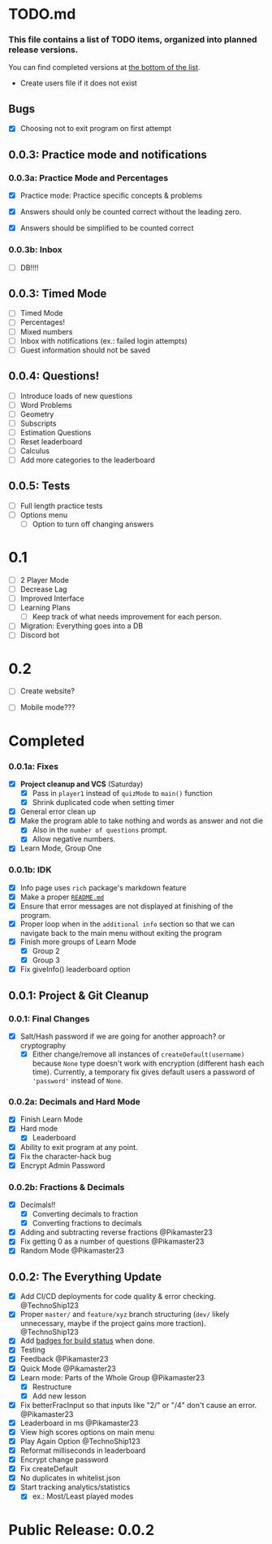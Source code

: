 # TODO.md

### This file contains a list of TODO items, organized into planned release versions.

You can find completed versions at [the bottom of the list](#Completed).

- Create users file if it does not exist

## Bugs
- [x] Choosing not to exit program on first attempt

## 0.0.3: Practice mode and notifications

### 0.0.3a: Practice Mode and Percentages
- [x] Practice mode: Practice specific concepts & problems
- [x] Answers should only be counted correct without the leading zero.
- [x] Answers should be simplified to be counted correct



### 0.0.3b: Inbox
- [ ] DB!!!!

## 0.0.3: Timed Mode
- [ ] Timed Mode
- [ ] Percentages!
- [ ] Mixed numbers
- [ ] Inbox with notifications (ex.: failed login attempts)
- [ ] Guest information should not be saved

## 0.0.4: Questions!
- [ ] Introduce loads of new questions
- [ ] Word Problems
- [ ] Geometry
- [ ] Subscripts
- [ ] Estimation Questions
- [ ] Reset leaderboard 
- [ ] Calculus
- [ ] Add more categories to the leaderboard  

## 0.0.5: Tests
- [ ] Full length practice tests
- [ ] Options menu
	- [ ] Option to turn off changing answers

# 0.1
- [ ] 2 Player Mode
- [ ] Decrease Lag
- [ ] Improved Interface
- [ ] Learning Plans
	- [ ] Keep track of what needs improvement for each person.
- [ ] Migration: Everything goes into a DB
- [ ] Discord bot

# 0.2
- [ ] Create website?
- [ ] Mobile mode???



# Completed


### 0.0.1a: Fixes
- [x] **Project cleanup and VCS** (Saturday)
	- [x] Pass in `player1` instead of `quizMode` to `main()` function
	- [x] Shrink duplicated code when setting timer
- [x] General error clean up
- [x] Make the program able to take nothing and words as answer and not die
	- [x] Also in the `number of questions` prompt.
    - [x] Allow negative numbers.
- [x] Learn Mode, Group One 

### 0.0.1b: IDK
- [x] Info page uses `rich` package's markdown feature
- [x] Make a proper [`README.md`](https://github.com/TechnoShip123/numbersense/blob/master/README.md)
- [x] Ensure that error messages are not displayed at finishing of the program.
- [x] Proper loop when in the `additional info` section so that we can navigate back to the main menu without exiting the program
- [x] Finish more groups of Learn Mode
	- [x] Group 2
    - [x] Group 3  
- [x] Fix giveInfo() leaderboard option

## 0.0.1: Project & Git Cleanup

### 0.0.1: Final Changes
- [x] Salt/Hash password if we are going for another approach? or cryptography
    - [x] Either change/remove all instances of `createDefault(username)` because `None` type doesn't work with encryption (different hash each time).
    Currently, a temporary fix gives default users a password of `'password'` instead of `None`.

### 0.0.2a: Decimals and Hard Mode
- [x] Finish Learn Mode
- [x] Hard mode
  - [x] Leaderboard
- [x] Ability to exit program at any point.
- [x] Fix the character-hack bug
- [x] Encrypt Admin Password

### 0.0.2b: Fractions & Decimals
- [x] Decimals!! 
	- [x] Converting decimals to fraction
    - [x] Converting fractions to decimals
- [x] Adding and subtracting reverse fractions @Pikamaster23
- [x] Fix getting 0 as a number of questions @Pikamaster23
- [x] Random Mode @Pikamaster23

## 0.0.2: The Everything Update

- [x] Add CI/CD deployments for code quality & error checking. @TechnoShip123
- [x] Proper `master/` and `feature/xyz` branch structuring (`dev/` likely unnecessary, maybe if the project gains more traction). @TechnoShip123
- [x] Add [badges for build status](https://shields.io/category/build) when done.
- [x] Testing
- [x] Feedback @Pikamaster23
- [x] Quick Mode @Pikamaster23
- [x] Learn mode: Parts of the Whole Group @Pikamaster23
    - [x] Restructure
    - [x] Add new lesson 
- [x] Fix betterFracInput so that inputs like "2/" or "/4" don't cause an error. @Pikamaster23
- [x] Leaderboard in ms @Pikamaster23
- [x] View high scores options on main menu
- [x] Play Again Option @TechnoShip123
- [x] Reformat milliseconds in leaderboard
- [x] Encrypt change password
- [x] Fix createDefault
- [x] No duplicates in whitelist.json
- [x] Start tracking analytics/statistics
    - [x] ex.: Most/Least played modes 

# Public Release: 0.0.2